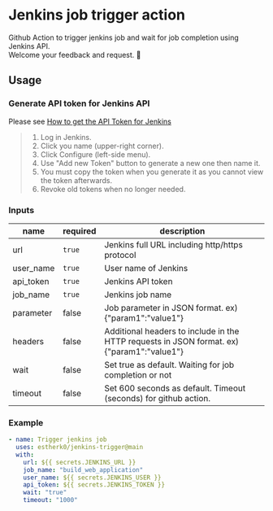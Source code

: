 # Jenkins job trigger action
Github Action to trigger jenkins job and wait for job completion using Jenkins API.  
Welcome your feedback and request. :open_hands:

## Usage
### Generate API token for Jenkins API
Please see [How to get the API Token for Jenkins](https://stackoverflow.com/questions/45466090/how-to-get-the-api-token-for-jenkins)
> 1. Log in Jenkins.
> 2. Click you name (upper-right corner).
> 3. Click Configure (left-side menu).
> 4. Use "Add new Token" button to generate a new one then name it.
> 5. You must copy the token when you generate it as you cannot view the token afterwards.
> 6. Revoke old tokens when no longer needed. 
### Inputs
| name | required | description |
| ---- | -------- | ----------- |
| url  | `true`   | Jenkins full URL including http/https protocol |
| user_name | `true` | User name of Jenkins |
| api_token | `true` | Jenkins API token |
| job_name | `true` | Jenkins job name |
| parameter | false | Job parameter in JSON format. ex) {"param1":"value1"} |
| headers | false | Additional headers to include in the HTTP requests in JSON format. ex) {"param1":"value1"}  |
| wait | false | Set true as default. Waiting for job completion or not |
| timeout | false | Set 600 seconds as default. Timeout (seconds) for github action. |

### Example
```yaml
- name: Trigger jenkins job
  uses: estherk0/jenkins-trigger@main
  with:
    url: ${{ secrets.JENKINS_URL }}
    job_name: "build_web_application"
    user_name: ${{ secrets.JENKINS_USER }}
    api_token: ${{ secrets.JENKINS_TOKEN }}
    wait: "true"
    timeout: "1000"
```
